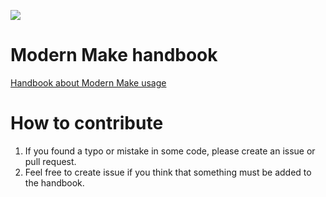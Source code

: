 ![](https://imgur.com/OubxVn4.png)

# Modern Make handbook
[Handbook about Modern Make usage](http://makefile.site)

# How to contribute

1. If you found a typo or mistake in some code, please create an issue or pull request.
2. Feel free to create issue if you think that something must be added to the handbook.
